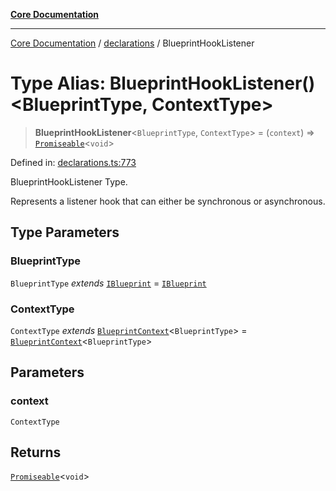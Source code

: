 [**Core Documentation**](../../README.md)

***

[Core Documentation](../../README.md) / [declarations](../README.md) / BlueprintHookListener

# Type Alias: BlueprintHookListener()\<BlueprintType, ContextType\>

> **BlueprintHookListener**\<`BlueprintType`, `ContextType`\> = (`context`) => [`Promiseable`](Promiseable.md)\<`void`\>

Defined in: [declarations.ts:773](https://github.com/stonemjs/core/blob/e2fddc9518734748c09a72d4b4064dd1d4c1288c/src/declarations.ts#L773)

BlueprintHookListener Type.

Represents a listener hook that can either be synchronous or asynchronous.

## Type Parameters

### BlueprintType

`BlueprintType` *extends* [`IBlueprint`](IBlueprint.md) = [`IBlueprint`](IBlueprint.md)

### ContextType

`ContextType` *extends* [`BlueprintContext`](../interfaces/BlueprintContext.md)\<`BlueprintType`\> = [`BlueprintContext`](../interfaces/BlueprintContext.md)\<`BlueprintType`\>

## Parameters

### context

`ContextType`

## Returns

[`Promiseable`](Promiseable.md)\<`void`\>
